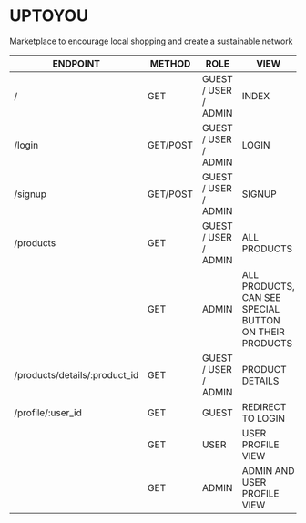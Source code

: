 # UPTOYOU

Marketplace to encourage local shopping and create a sustainable network




| ENDPOINT  | METHOD | ROLE  | VIEW |
| ------------- | ------------- | ------------- | ------------- |
|  / | GET  | GUEST / USER / ADMIN  | INDEX   |
|  /login | GET/POST  | GUEST / USER / ADMIN  | LOGIN   |
|  /signup | GET/POST  | GUEST / USER / ADMIN  | SIGNUP   |
|  /products | GET  | GUEST / USER / ADMIN  | ALL PRODUCTS |
|  | GET  |  ADMIN  | ALL PRODUCTS, CAN SEE SPECIAL BUTTON ON THEIR PRODUCTS   |
|  /products/details/:product_id | GET  | GUEST / USER / ADMIN  | PRODUCT DETAILS   |
|  /profile/:user_id | GET  | GUEST  | REDIRECT TO LOGIN  |
|   | GET  | USER  | USER PROFILE VIEW |
|  | GET  | ADMIN  | ADMIN AND USER PROFILE VIEW |

